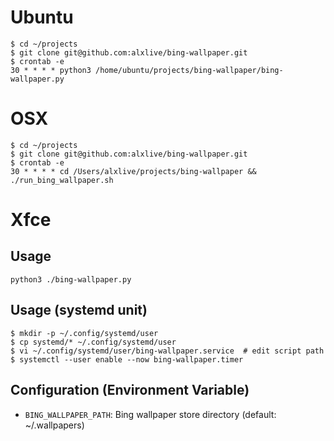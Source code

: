 # Ubuntu

```
$ cd ~/projects
$ git clone git@github.com:alxlive/bing-wallpaper.git
$ crontab -e
30 * * * * python3 /home/ubuntu/projects/bing-wallpaper/bing-wallpaper.py
```

# OSX

```
$ cd ~/projects
$ git clone git@github.com:alxlive/bing-wallpaper.git
$ crontab -e
30 * * * * cd /Users/alxlive/projects/bing-wallpaper && ./run_bing_wallpaper.sh
```

# Xfce

## Usage

`python3 ./bing-wallpaper.py`

## Usage (systemd unit)

```
$ mkdir -p ~/.config/systemd/user
$ cp systemd/* ~/.config/systemd/user
$ vi ~/.config/systemd/user/bing-wallpaper.service  # edit script path
$ systemctl --user enable --now bing-wallpaper.timer
```

## Configuration (Environment Variable)

* `BING_WALLPAPER_PATH`: Bing wallpaper store directory (default: ~/.wallpapers)
